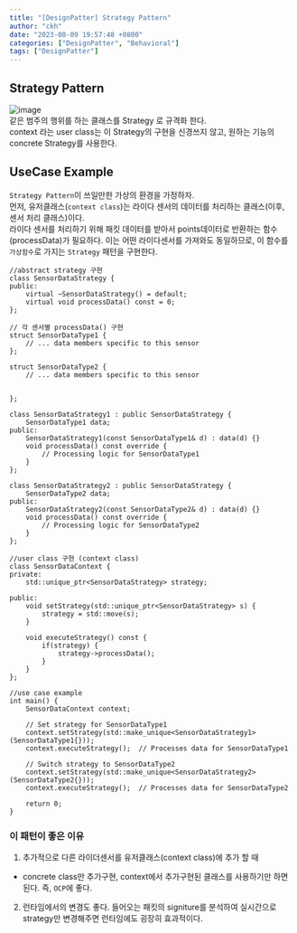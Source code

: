 ```yaml
---
title: "[DesignPatter] Strategy Pattern"
author: "ckh"
date: "2023-08-09 19:57:48 +0800"
categories: ["DesignPatter", "Behavioral"]
tags: ["DesignPatter"]  
---
```


## Strategy Pattern
![image](https://github.com/ckh7488/ckh7488.github.io/assets/75701998/e83c3dc9-d98a-4650-8065-40bc3c34b255)  
같은 범주의 행위를 하는 클래스를 Strategy 로 규격화 한다.  
context 라는 user class는 이 Strategy의 구현을 신경쓰지 않고, 원하는 기능의 concrete Strategy를 사용한다.  

  
## UseCase Example  
``Strategy Pattern``이 쓰일만한 가상의 환경을 가정하자.  
먼저, 유저클래스(``context class``)는 라이다 센서의 데이터를 처리하는 클래스(이후, 센서 처리 클래스)이다.  
라이다 센서를 처리하기 위해 패킷 데이터를 받아서 points데이터로 반환하는 함수(processData)가 필요하다.
이는 어떤 라이다센서를 가져와도 동일하므로, 이 함수를 ``가상함수``로 가지는 ``Strategy`` 패턴을 구현한다.
```c/c++
//abstract strategy 구현
class SensorDataStrategy {
public:
    virtual ~SensorDataStrategy() = default;
    virtual void processData() const = 0;
};

// 각 센서별 processData() 구현
struct SensorDataType1 {
    // ... data members specific to this sensor
};

struct SensorDataType2 {
    // ... data members specific to this sensor


};

class SensorDataStrategy1 : public SensorDataStrategy {
    SensorDataType1 data;
public:
    SensorDataStrategy1(const SensorDataType1& d) : data(d) {}
    void processData() const override {
        // Processing logic for SensorDataType1
    }
};

class SensorDataStrategy2 : public SensorDataStrategy {
    SensorDataType2 data;
public:
    SensorDataStrategy2(const SensorDataType2& d) : data(d) {}
    void processData() const override {
        // Processing logic for SensorDataType2
    }
};

//user class 구현 (context class)
class SensorDataContext {
private:
    std::unique_ptr<SensorDataStrategy> strategy;

public:
    void setStrategy(std::unique_ptr<SensorDataStrategy> s) {
        strategy = std::move(s);
    }

    void executeStrategy() const {
        if(strategy) {
            strategy->processData();
        }
    }
};

//use case example
int main() {
    SensorDataContext context;

    // Set strategy for SensorDataType1
    context.setStrategy(std::make_unique<SensorDataStrategy1>(SensorDataType1{}));
    context.executeStrategy();  // Processes data for SensorDataType1

    // Switch strategy to SensorDataType2
    context.setStrategy(std::make_unique<SensorDataStrategy2>(SensorDataType2{}));
    context.executeStrategy();  // Processes data for SensorDataType2

    return 0;
}
```

### 이 패턴이 좋은 이유 
1. 추가적으로 다른 라이더센서를 유저클래스(context class)에 추가 할 때 
 * concrete class만 추가구현, context에서 추가구현된 클래스를 사용하기만 하면 된다. 즉, ``OCP``에 좋다.
2. 런타임에서의 변경도 좋다. 들어오는 패킷의 signiture를 분석하여 실시간으로 strategy만 변경해주면 런타임에도 굉장히 효과적이다.

